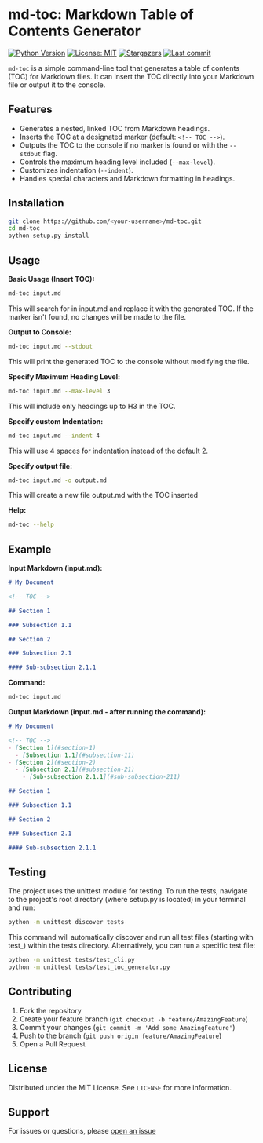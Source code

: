 # md-toc: Markdown Table of Contents Generator

[![Python Version](https://img.shields.io/badge/python-3.7%2B-blue)](https://www.python.org/)
[![License: MIT](https://img.shields.io/badge/License-MIT-blue.svg)](https://opensource.org/licenses/MIT)
[![Stargazers](https://img.shields.io/github/stars/ntalekt/md-toc?style=flat)](https://github.com/ntalekt/md-toc/stargazers)
[![Last commit](https://img.shields.io/github/last-commit/ntalekt/md-toc?style=flat)](https://github.com/ntalekt/md-toc/commits/master)

`md-toc` is a simple command-line tool that generates a table of contents (TOC) for Markdown files. It can insert the TOC directly into your Markdown file or output it to the console.

## Features

*   Generates a nested, linked TOC from Markdown headings.
*   Inserts the TOC at a designated marker (default: `<!-- TOC -->`).
*   Outputs the TOC to the console if no marker is found or with the `--stdout` flag.
*   Controls the maximum heading level included (`--max-level`).
*   Customizes indentation (`--indent`).
*   Handles special characters and Markdown formatting in headings.

## Installation

```bash
git clone https://github.com/<your-username>/md-toc.git
cd md-toc
python setup.py install
```

## Usage

**Basic Usage (Insert TOC):**
```bash
md-toc input.md
```
This will search for <!-- TOC --> in input.md and replace it with the generated TOC. If the marker isn't found, no changes will be made to the file.

**Output to Console:**
```bash
md-toc input.md --stdout
```
This will print the generated TOC to the console without modifying the file.

**Specify Maximum Heading Level:**
```bash
md-toc input.md --max-level 3
```
This will include only headings up to H3 in the TOC.

**Specify custom Indentation:**
```bash
md-toc input.md --indent 4
```
This will use 4 spaces for indentation instead of the default 2.

**Specify output file:**
```bash
md-toc input.md -o output.md
```
This will create a new file output.md with the TOC inserted

**Help:**
```bash
md-toc --help
```

## Example
**Input Markdown (input.md):**
```markdown
# My Document

<!-- TOC -->

## Section 1

### Subsection 1.1

## Section 2

### Subsection 2.1

#### Sub-subsection 2.1.1
```

**Command:**
```bash
md-toc input.md
```

**Output Markdown (input.md - after running the command):**
```markdown
# My Document

<!-- TOC -->
- [Section 1](#section-1)
  - [Subsection 1.1](#subsection-11)
- [Section 2](#section-2)
  - [Subsection 2.1](#subsection-21)
    - [Sub-subsection 2.1.1](#sub-subsection-211)

## Section 1

### Subsection 1.1

## Section 2

### Subsection 2.1

#### Sub-subsection 2.1.1
```

## Testing
The project uses the unittest module for testing. To run the tests, navigate to the project's root directory (where setup.py is located) in your terminal and run:
```bash
python -m unittest discover tests
```

This command will automatically discover and run all test files (starting with test_) within the tests directory. Alternatively, you can run a specific test file:
```bash
python -m unittest tests/test_cli.py
python -m unittest tests/test_toc_generator.py
```

## Contributing

1. Fork the repository
2. Create your feature branch (`git checkout -b feature/AmazingFeature`)
3. Commit your changes (`git commit -m 'Add some AmazingFeature'`)
4. Push to the branch (`git push origin feature/AmazingFeature`)
5. Open a Pull Request

## License

Distributed under the MIT License. See `LICENSE` for more information.

## Support

For issues or questions, please [open an issue](https://github.com/ntalekt/md-toc/issues)